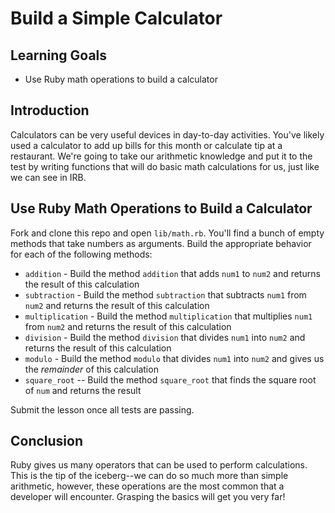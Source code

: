 # Build a Simple Calculator

## Learning Goals

- Use Ruby math operations to build a calculator

## Introduction

Calculators can be very useful devices in day-to-day activities. You've likely
used a calculator to  add up bills for this month or calculate tip at a
restaurant. We're going to take our arithmetic knowledge and put it to the test
by writing functions that will do basic math calculations for us, just like we
can see in IRB.

## Use Ruby Math Operations to Build a Calculator

Fork and clone this repo and open `lib/math.rb`. You'll find a bunch of empty
methods that take numbers as arguments. Build the appropriate behavior for each
of the following methods:
- `addition` - Build the method `addition` that adds `num1` to `num2` and returns the result of this calculation
- `subtraction` - Build the method `subtraction` that subtracts `num1` from
  `num2` and returns the result of this calculation
- `multiplication` - Build the method `multiplication` that multiplies `num1`
  from `num2` and returns the result of this calculation
- `division` - Build the method `division` that divides `num1` into `num2` and returns the result of this calculation
- `modulo` - Build the method `modulo` that divides `num1` into `num2` and gives
  us the _remainder_ of this calculation
- `square_root` -- Build the method `square_root` that finds the square root of
  `num` and returns the result

Submit the lesson once all tests are passing.

## Conclusion

Ruby gives us many operators that can be used to perform calculations. This is
the tip of the iceberg--we can do so much more than simple arithmetic, however,
these operations are the most common that a developer will encounter. Grasping
the basics will get you very far!
